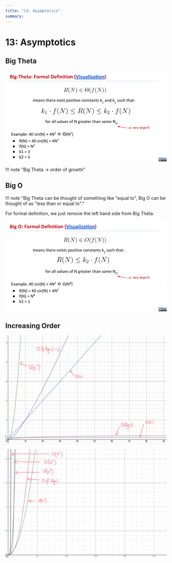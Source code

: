 ```yaml
---
title: "13: Asymptotics"
summary: 
---
```


13: Asymptotics
===

Big Theta
---

![big-theta](big-theta.png)

!!! note "Big Theta -> order of growth"

Big O
---

!!! note "Big Theta can be thought of something like "equal to", Big O can be thought of as "less than or equal to"."

For formal definition, we just remove the left hand side from Big Theta.

![](big-o.png)

Increasing Order
---

![](inc-order-1.png)

![](inc-order-2.png)
